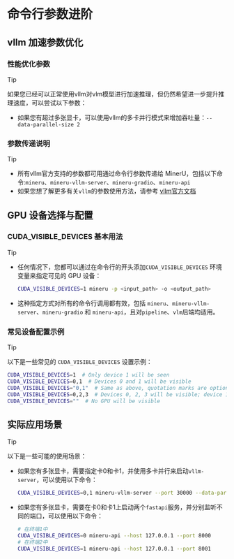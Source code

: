 # 命令行参数进阶

## vllm 加速参数优化

### 性能优化参数
> [!TIP]
> 如果您已经可以正常使用vllm对vlm模型进行加速推理，但仍然希望进一步提升推理速度，可以尝试以下参数：
> 
> - 如果您有超过多张显卡，可以使用vllm的多卡并行模式来增加吞吐量：`--data-parallel-size 2`

### 参数传递说明
> [!TIP]
> - 所有vllm官方支持的参数都可用通过命令行参数传递给 MinerU，包括以下命令:`mineru`、`mineru-vllm-server`、`mineru-gradio`、`mineru-api`
> - 如果您想了解更多有关`vllm`的参数使用方法，请参考 [vllm官方文档](https://docs.vllm.ai/en/latest/cli/serve.html)

## GPU 设备选择与配置

### CUDA_VISIBLE_DEVICES 基本用法
> [!TIP]
> - 任何情况下，您都可以通过在命令行的开头添加`CUDA_VISIBLE_DEVICES` 环境变量来指定可见的 GPU 设备：
>   ```bash
>   CUDA_VISIBLE_DEVICES=1 mineru -p <input_path> -o <output_path>
>   ```
> - 这种指定方式对所有的命令行调用都有效，包括 `mineru`、`mineru-vllm-server`、`mineru-gradio` 和 `mineru-api`，且对`pipeline`、`vlm`后端均适用。

### 常见设备配置示例
> [!TIP]
> 以下是一些常见的 `CUDA_VISIBLE_DEVICES` 设置示例：
>   ```bash
>   CUDA_VISIBLE_DEVICES=1  # Only device 1 will be seen
>   CUDA_VISIBLE_DEVICES=0,1  # Devices 0 and 1 will be visible
>   CUDA_VISIBLE_DEVICES="0,1"  # Same as above, quotation marks are optional
>   CUDA_VISIBLE_DEVICES=0,2,3  # Devices 0, 2, 3 will be visible; device 1 is masked
>   CUDA_VISIBLE_DEVICES=""  # No GPU will be visible
>   ```

## 实际应用场景

> [!TIP]
> 以下是一些可能的使用场景：
> 
> - 如果您有多张显卡，需要指定卡0和卡1，并使用多卡并行来启动`vllm-server`，可以使用以下命令： 
>   ```bash
>   CUDA_VISIBLE_DEVICES=0,1 mineru-vllm-server --port 30000 --data-parallel-size 2
>   ```
>   
> - 如果您有多张显卡，需要在卡0和卡1上启动两个`fastapi`服务，并分别监听不同的端口，可以使用以下命令： 
>   ```bash
>   # 在终端1中
>   CUDA_VISIBLE_DEVICES=0 mineru-api --host 127.0.0.1 --port 8000
>   # 在终端2中
>   CUDA_VISIBLE_DEVICES=1 mineru-api --host 127.0.0.1 --port 8001
>   ```

